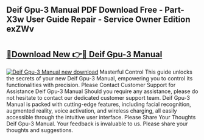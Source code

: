 ## Deif Gpu-3 Manual PDF Download Free - Part-X3w User Guide Repair - Service Owner Edition exZWv

# <h2><a href="http://cf21911.oget.top/?id=Deif+Gpu-3+Manual">🔗Download New 👉🔴 Deif Gpu-3 Manual</a></h2>

[![Deif Gpu-3 Manual new download](https://i.imgur.com/5g1atiW.png)](http://cf21911.oget.top/?id=Deif+Gpu-3+Manual)
Masterful Control This guide unlocks the secrets of your new Deif Gpu-3 Manual, empowering you to control its functionalities with precision. Please Contact Customer Support for Assistance Deif Gpu-3 Manual Should you require any assistance, please do not hesitate to contact our dedicated customer support team. Deif Gpu-3 Manual is packed with cutting-edge features, including facial recognition, augmented reality, voice activation, and wireless charging, all easily accessible through the intuitive user interface. Please Share Your Thoughts Deif Gpu-3 Manual. Your feedback is invaluable to us. Please share your thoughts and suggestions.
